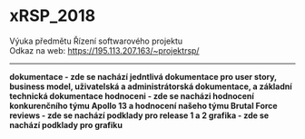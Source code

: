 # xRSP_2018
Výuka předmětu Řízení softwarového projektu <br>
Odkaz na web: https://195.113.207.163/~projektrsp/
____________________________________________________
<b>dokumentace<b> - zde se nachází jedntlivá dokumentace pro user story, business model, uživatelská a administrátorská dokumentace, a základní technická dokumentace
hodnoceni - zde se nacházi hodnocení konkurenčního týmu Apollo 13 a hodnocení našeho týmu Brutal Force
reviews - zde se nachází podklady pro release 1 a 2
grafika - zde se nachází podklady pro grafiku
